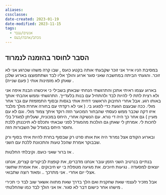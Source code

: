 ```yaml
---
aliases: 
cssclasse: 
date-created: 2023-01-19
date-modified: 2023-11-15
tags:
  - אנשים/ענבר
  - מכתב/אהבה/כעס
---
```


הסבר לחוסר בהזמנה לנמרוד
--------------
במסיבת הניו אייר אני זוכר שקבעתי אותה בקטע כועס , שבו קרה משהו שכרגע אני לא זוכר.  והגעתי הביתה במחשבה שאני סוגר ארוע והולך אליו לבד ושתתפוצצו בארוע שלכן שאתן לא מזמינות אותי ( פעם שנייה) .

בארוע עצמו ראיתי אתכן והתרגשתי הנחתי שבאתן בשבילי כי איכשהו הבנת איפה אני ולא רצית לתת לי להיות לבד ולהתחיל עם בנות בלעדייך.  התרגשתי וממש אהבתי אותך באותו רגע.  אבל אחרי החיבוק הראשוני דחית אותי בגסות ובסוף התמזמזת עם גבר אחר מולי. ככה שבעצם הגעת כדי לפגוע בי. ( אני לא רקדתי עם  בחורה אחרת מולך מלבד איזו דקה שכבר ממש כעסתי שהבחור המכוער הזה רוקד איתך צמוד מולי.  וגם לא עם מעיין  ) גם אחר כך היה די נורא. עם הנשיקה אחרי, היחס במכונית, שעליתן למגדל בלי לחכות לי. אמרתן לי שאתן גם הולכות מהמגדל לפני שבאתי ותכלס לא תיכננתן ללכת וחוסר היחס במגדל של השבורות הזה.

ובארוע הקודם אצל נמרוד היה את אותו סרט רק שבסוף בחרת להיות איתי בסוף ורק שבבוקר אמרת שהכל טעות והתכוונת ללכת עם השני.

אז ברור שאני כועס.  וקיבלתי החלטות .

בנתיים בנרטיב השני  הזמן עובר אנחנו מדברים, את קופצת לביקורים קצרים, אנחנו יוצאים למסעדה . נגיעות חיוכים. את מגיעה מטפלת בי יש חיבוקים . את אומרת שתשני אצלי יום אחרי . אני מתרכך .. ומאוד רוצה שתבואי.

אבל מזכיר לעצמי שאת שחקנית ואם הלך בדרך שאת מתווה אשאר שוב לבד כי תכירי מישהו אחר כישום דבר לא סגור. אז אני הולך לבד כמו שהחלטתי .
